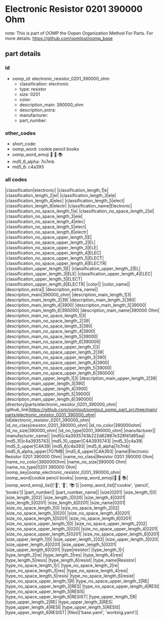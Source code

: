 # Electronic Resistor 0201 390000 Ohm  

note: This is part of OOMP the Oopen Organization Method For Parts. For more details: https://github.com/oomlout/oomp_base

##  part details





### id
* oomp_id: electronic_resistor_0201_390000_ohm
  * classification: electronic
  * type: resistor
  * size: 0201
  * color: 
  * description_main: 390000_ohm
  * description_extra: 
  * manufacturer: 
  * part_number: 

### other_codes
* short_code: 
* oomp_word: cookie pencil books
* oomp_word_emoji :cookie: :pencil: :books:
* md5_6_alpha: 7o7mb
* md5_6: c4a393

### all codes 
|classification|electronic|
|classification_length_1|e|
|classification_length_2|el|
|classification_length_3|ele|
|classification_length_4|elec|
|classification_length_5|elect|
|classification_length_6|electr|
|classification_name|Electronic|
|classification_no_space_length_1|e|
|classification_no_space_length_2|el|
|classification_no_space_length_3|ele|
|classification_no_space_length_4|elec|
|classification_no_space_length_5|elect|
|classification_no_space_length_6|electr|
|classification_no_space_upper_length_1|E|
|classification_no_space_upper_length_2|EL|
|classification_no_space_upper_length_3|ELE|
|classification_no_space_upper_length_4|ELEC|
|classification_no_space_upper_length_5|ELECT|
|classification_no_space_upper_length_6|ELECTR|
|classification_upper_length_1|E|
|classification_upper_length_2|EL|
|classification_upper_length_3|ELE|
|classification_upper_length_4|ELEC|
|classification_upper_length_5|ELECT|
|classification_upper_length_6|ELECTR|
|color||
|color_name||
|description_extra||
|description_extra_name||
|description_main|390000_ohm|
|description_main_length_1|3|
|description_main_length_2|39|
|description_main_length_3|390|
|description_main_length_4|3900|
|description_main_length_5|39000|
|description_main_length_6|390000|
|description_main_name|390000 Ohm|
|description_main_no_space_length_1|3|
|description_main_no_space_length_2|39|
|description_main_no_space_length_3|390|
|description_main_no_space_length_4|3900|
|description_main_no_space_length_5|39000|
|description_main_no_space_length_6|390000|
|description_main_no_space_upper_length_1|3|
|description_main_no_space_upper_length_2|39|
|description_main_no_space_upper_length_3|390|
|description_main_no_space_upper_length_4|3900|
|description_main_no_space_upper_length_5|39000|
|description_main_no_space_upper_length_6|390000|
|description_main_upper_length_1|3|
|description_main_upper_length_2|39|
|description_main_upper_length_3|390|
|description_main_upper_length_4|3900|
|description_main_upper_length_5|39000|
|description_main_upper_length_6|390000|
|directory|parts/electronic_resistor_0201_390000_ohm|
|github_link|https://github.com/oomlout/oomlout_oomp_part_src/tree/main/parts/electronic_resistor_0201_390000_ohm|
|id|electronic_resistor_0201_390000_ohm|
|id_no_class|resistor_0201_390000_ohm|
|id_no_color|390000ohm|
|id_no_size|390000_ohm|
|id_no_type|0201_390000_ohm|
|manufacturer||
|manufacturer_name||
|md5|c4a3935743b222d62867e328f41d95aa|
|md5_10|c4a3935743|
|md5_10_upper|C4A3935743|
|md5_5|c4a39|
|md5_5_upper|C4A39|
|md5_6|c4a393|
|md5_6_alpha|7o7mb|
|md5_6_alpha_upper|7O7MB|
|md5_6_upper|C4A393|
|name|Electronic Resistor 0201 390000 Ohm|
|name_no_class|Resistor 0201 390000 Ohm|
|name_no_color|390000Ohm|
|name_no_size|390000 Ohm|
|name_no_type|0201 390000 Ohm|
|oomp_key|oomp_electronic_resistor_0201_390000_ohm|
|oomp_word|cookie pencil books|
|oomp_word_emoji|:cookie: :pencil: :books:|
|oomp_word_emoji_list|[':cookie:', ':pencil:', ':books:']|
|oomp_word_list|['cookie', 'pencil', 'books']|
|part_number||
|part_number_name||
|size|0201|
|size_length_1|0|
|size_length_2|02|
|size_length_3|020|
|size_length_4|0201|
|size_length_5|0201|
|size_length_6|0201|
|size_name|0201|
|size_no_space_length_1|0|
|size_no_space_length_2|02|
|size_no_space_length_3|020|
|size_no_space_length_4|0201|
|size_no_space_length_5|0201|
|size_no_space_length_6|0201|
|size_no_space_upper_length_1|0|
|size_no_space_upper_length_2|02|
|size_no_space_upper_length_3|020|
|size_no_space_upper_length_4|0201|
|size_no_space_upper_length_5|0201|
|size_no_space_upper_length_6|0201|
|size_upper_length_1|0|
|size_upper_length_2|02|
|size_upper_length_3|020|
|size_upper_length_4|0201|
|size_upper_length_5|0201|
|size_upper_length_6|0201|
|type|resistor|
|type_length_1|r|
|type_length_2|re|
|type_length_3|res|
|type_length_4|resi|
|type_length_5|resis|
|type_length_6|resist|
|type_name|Resistor|
|type_no_space_length_1|r|
|type_no_space_length_2|re|
|type_no_space_length_3|res|
|type_no_space_length_4|resi|
|type_no_space_length_5|resis|
|type_no_space_length_6|resist|
|type_no_space_upper_length_1|R|
|type_no_space_upper_length_2|RE|
|type_no_space_upper_length_3|RES|
|type_no_space_upper_length_4|RESI|
|type_no_space_upper_length_5|RESIS|
|type_no_space_upper_length_6|RESIST|
|type_upper_length_1|R|
|type_upper_length_2|RE|
|type_upper_length_3|RES|
|type_upper_length_4|RESI|
|type_upper_length_5|RESIS|
|type_upper_length_6|RESIST|
|files|['base.yaml', 'working.yaml']|

